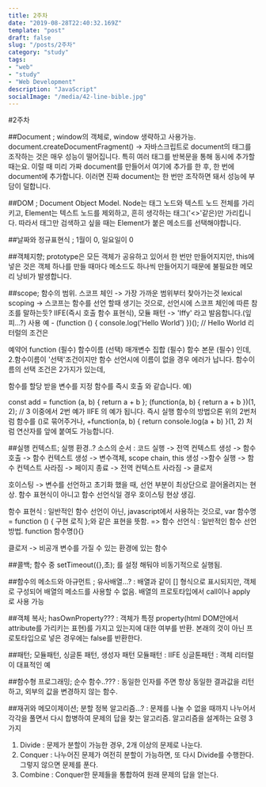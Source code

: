 ```yaml
---
title: 2주차
date: "2019-08-28T22:40:32.169Z"
template: "post"
draft: false
slug: "/posts/2주차"
category: "study"
tags:
- "web"
- "study"
- "Web Development"
description: "JavaScript"
socialImage: "/media/42-line-bible.jpg"
---
```

#2주차

##Document ; window의 객체로, window 생략하고 사용가능. 
document.createDocumentFragment() -> 자바스크립트로 document의 태그를 조작하는 것은 매우 성능이 떨어집니다. 특히 여러 태그를 반복문을 통해 동시에 추가할 때는요. 이럴 때 미리 가짜 document를 만들어서 여기에 추가를 한 후, 한 번에 document에 추가합니다. 이러면 진짜 document는 한 번만 조작하면 돼서 성능에 부담이 덜합니다.

##DOM ; Document Object Model. 
Node는 태그 노드와 텍스트 노드 전체를 가리키고, Element는 텍스트 노드를 제외하고, 흔히 생각하는 태그('<>'같은)만 가리킵니다. 따라서 태그만 검색하고 싶을 때는 Element가 붙은 메소드를 선택해야합니다.

##날짜와 정규표현식 ; 1월이 0, 일요일이 0

##객체지향; 
prototype은 모든 객체가 공유하고 있어서 한 번만 만들어지지만, this에 넣은 것은 객체 하나를 만들 때마다 메소드도 하나씩 만들어지기 때문에 불필요한 메모리 낭비가 발생합니다.

##scope; 함수의 범위. 스코프 체인 -> 가장 가까운 범위부터 찾아가는것
lexical scoping -> 스코프는 함수를 선언 할때 생기는 것으로, 선언시에 스코프 체인에 따른 참조를 말하는듯?
IIFE(즉시 호출 함수 표현식), 모듈 패턴 -> 'Iffy' 라고 발음합니다.(잎피...?)
사용 예 - (function () { console.log('Hello World') })(); // Hello World
리터럴의 조건은

예약어 function (필수)
함수이름 (선택)
매개변수 집합 (필수)
함수 본문 (필수)
인데, 2.함수이름이 '선택'조건이지만 함수 선언시에 이름이 없을 경우 에러가 납니다.
함수이름의 선택 조건은 2가지가 있는데,

함수를 할당 받을 변수를 지정
함수를 즉시 호출
와 같습니다.
예)

const add = function (a, b) { return a + b };
(function(a, b) { return a + b })(1, 2); // 3
이중에서 2번 예가 IIFE 의 예가 됩니다.
즉시 실행 함수의 방법으론 위의 2번처럼 함수를 ()로 묶어주거나,
+function(a, b) { return console.log(a + b) }(1, 2) 처럼 연산자를 앞에 붙여도 가능합니다.

##실행 컨텍스트; 실행 환경..? 
소스의 순서 : 코드 실행 -> 전역 컨텍스트 생성 -> 함수 호출 -> 함수 컨텍스트 생성 -> 변수객체, scope chain, this 생성 ->함수 실행 -> 함수 컨텍스트 사라짐 -> 페이지 종료 -> 전역 컨텍스트 사라짐 -> 클로저

호이스팅 -> 변수를 선언하고 초기화 했을 때, 선언 부분이 최상단으로 끌어올려지는 현상. 함수 표현식이 아니고 함수 선언식일 경우 호이스팅 현상 생김.

함수 표현식 : 일반적인 함수 선언이 아닌, javascript에서 사용하는 것으로,
var 함수명 = function () { 구현 로직 };와 같은 표현을 뜻함.
=> 함수 선언식 : 일반적인 함수 선언 방법. function 함수명(){}

클로저 -> 비공개 변수를 가질 수 있는 환경에 있는 함수

##콜백; 
함수 중 setTimeout({},초); 를 설정 해둬야 비동기적으로 실행됨.

##함수의 메소드와 아규먼트 ; 
유사배열...? : 배열과 같이 [] 형식으로 표시되지만, 객체로 구성되어 배열의 메소드를 사용할 수 없음. 배열의 프로토타입에서 call이나 apply 로 사용 가능

##객체 복사; 
hasOwnProperty??? : 객체가 특정 property(html DOM안에서 attribute를 가리키는 표현)를 가지고 있는지에 대한 여부를 반환. 본래의 것이 아닌 프로토타입으로 넣은 경우에는 false를 반환한다.

##패턴; 
모듈패턴, 싱글톤 패턴, 생성자 패턴 모듈패턴 : IIFE 싱글톤패턴 : 객체 리터럴이 대표적인 예

##함수형 프로그래밍; 
순수 함수..??? : 동일한 인자를 주면 항상 동일한 결과값을 리턴하고, 외부의 값을 변경하지 않는 함수.

##재귀와 메모이제이션;
분할 정복 알고리즘...? : 문제를 나눌 수 없을 때까지 나누어서 각각을 풀면서 다시 합병하여 문제의 답을 찾는 알고리즘.
알고리즘을 설계하는 요령 3가지<br/>
 1. Divide : 문제가 분할이 가능한 경우, 2개 이상의 문제로 나눈다.
 2. Conquer : 나누어진 문제가 여전히 분할이 가능하면, 또 다시 Divide를 수행한다. 그렇지 않으면 문제를 푼다.
 3. Combine : Conquer한 문제들을 통합하여 원래 문제의 답을 얻는다.
